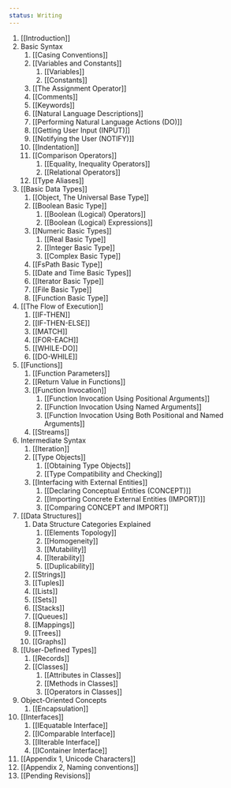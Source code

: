 ```yaml
---
status: Writing
---
```

1. [[Introduction]]
2. Basic Syntax
	1. [[Casing Conventions]]
	2. [[Variables and Constants]]
		1. [[Variables]]
		2. [[Constants]]
	3. [[The Assignment Operator]]
	4. [[Comments]]
	5. [[Keywords]]
	6. [[Natural Language Descriptions]]
	7. [[Performing Natural Language Actions (DO)]]
	8. [[Getting User Input (INPUT)]]
	9. [[Notifying the User (NOTIFY)]]
	10. [[Indentation]]
	11. [[Comparison Operators]]
		1. [[Equality, Inequality Operators]]
		2. [[Relational Operators]]
	12. [[Type Aliases]]
3. [[Basic Data Types]]
	1. [[Object, The Universal Base Type]]
	2. [[Boolean Basic Type]]
		1. [[Boolean (Logical) Operators]]
		2. [[Boolean (Logical) Expressions]]
	3. [[Numeric Basic Types]]
		1. [[Real Basic Type]]
		2. [[Integer Basic Type]]
		3. [[Complex Basic Type]]
	4. [[FsPath Basic Type]]
	5. [[Date and Time Basic Types]]
	6. [[Iterator Basic Type]]
	7. [[File Basic Type]]
	8. [[Function Basic Type]]
4. [[The Flow of Execution]]
	1. [[IF-THEN]]
	2. [[IF-THEN-ELSE]]
	3. [[MATCH]]
	4. [[FOR-EACH]]
	5. [[WHILE-DO]]
	6. [[DO-WHILE]]
5. [[Functions]]
	1. [[Function Parameters]]
	2. [[Return Value in Functions]]
	3. [[Function Invocation]]
		1. [[Function Invocation Using Positional Arguments]]
		2. [[Function Invocation Using Named Arguments]]
		3. [[Function Invocation Using Both Positional and Named Arguments]]
	4. [[Streams]]
6. Intermediate Syntax
	1. [[Iteration]]
	2. [[Type Objects]]
		1. [[Obtaining Type Objects]]
		2. [[Type Compatibility and Checking]]
	3.  [[Interfacing with External Entities]]
		1. [[Declaring Conceptual Entities (CONCEPT)]]
		2. [[Importing Concrete External Entities (IMPORT)]]
		3. [[Comparing CONCEPT and IMPORT]]
7. [[Data Structures]]
	1. Data Structure Categories Explained
		1. [[Elements Topology]]
		2. [[Homogeneity]]
		3. [[Mutability]]
		4. [[Iterability]]
		5. [[Duplicability]]
	2. [[Strings]]
	3. [[Tuples]]
	4. [[Lists]]
	5. [[Sets]]
	6. [[Stacks]]
	7. [[Queues]]
	8. [[Mappings]]
	9. [[Trees]]
	10. [[Graphs]]
8. [[User-Defined Types]]
	1. [[Records]]
	2. [[Classes]]
		1. [[Attributes in Classes]]
		2. [[Methods in Classes]]
		3. [[Operators in Classes]]
9. Object-Oriented Concepts
	1. [[Encapsulation]]
10. [[Interfaces]]
	1. [[IEquatable Interface]]
	2. [[IComparable Interface]]
	3. [[IIterable Interface]]
	4. [[IContainer Interface]]
11. [[Appendix 1, Unicode Characters]]
12. [[Appendix 2, Naming conventions]]
13. [[Pending Revisions]]